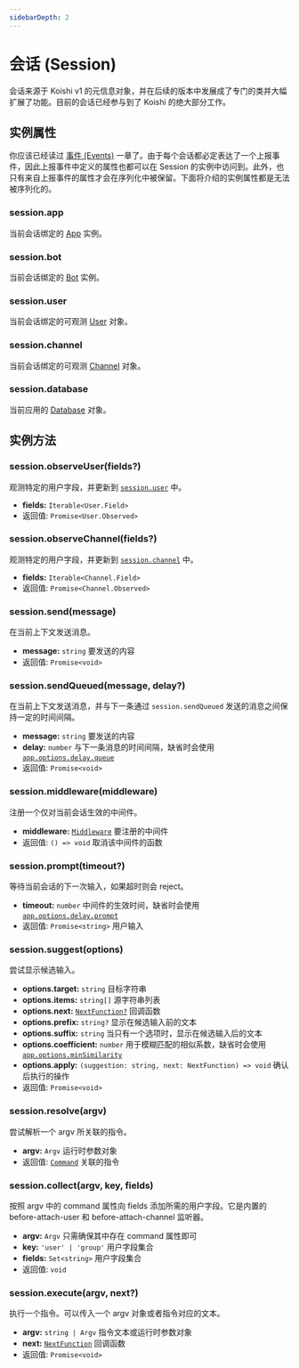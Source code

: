 ```yaml
---
sidebarDepth: 2
---
```


# 会话 (Session)

会话来源于 Koishi v1 的元信息对象，并在后续的版本中发展成了专门的类并大幅扩展了功能。目前的会话已经参与到了 Koishi 的绝大部分工作。

## 实例属性

你应该已经读过 [事件 (Events)](./events.md) 一章了。由于每个会话都必定表达了一个上报事件，因此上报事件中定义的属性也都可以在 Session 的实例中访问到。此外，也只有来自上报事件的属性才会在序列化中被保留。下面将介绍的实例属性都是无法被序列化的。

### session.app

当前会话绑定的 [App](./app.md) 实例。

### session.bot

当前会话绑定的 [Bot](./bot.md) 实例。

### session.user

当前会话绑定的可观测 [User](./database.md#user) 对象。

### session.channel

当前会话绑定的可观测 [Channel](./database.md#channel) 对象。

### session.database

当前应用的 [Database](./database.md#数据库对象) 对象。

## 实例方法

### session.observeUser(fields?)

观测特定的用户字段，并更新到 [`session.user`](#session-user) 中。

- **fields:** `Iterable<User.Field>`
- 返回值: `Promise<User.Observed>`

### session.observeChannel(fields?)

观测特定的用户字段，并更新到 [`session.channel`](#session-channel) 中。

- **fields:** `Iterable<Channel.Field>`
- 返回值: `Promise<Channel.Observed>`

### session.send(message)

在当前上下文发送消息。

- **message:** `string` 要发送的内容
- 返回值: `Promise<void>`

### session.sendQueued(message, delay?)

在当前上下文发送消息，并与下一条通过 `session.sendQueued` 发送的消息之间保持一定的时间间隔。

- **message:** `string` 要发送的内容
- **delay:** `number` 与下一条消息的时间间隔，缺省时会使用 [`app.options.delay.queue`](./app.md#options-delay)
- 返回值: `Promise<void>`

### session.middleware(middleware)

注册一个仅对当前会话生效的中间件。

- **middleware:** [`Middleware`](../guide/message.md#中间件) 要注册的中间件
- 返回值: `() => void` 取消该中间件的函数

### session.prompt(timeout?) <Badge text="beta" type="warn"/>

等待当前会话的下一次输入，如果超时则会 reject。

- **timeout:** `number` 中间件的生效时间，缺省时会使用 [`app.options.delay.prompt`](./app.md#options-delay)
- 返回值: `Promise<string>` 用户输入

### session.suggest(options)

尝试显示候选输入。

- **options.target:** `string` 目标字符串
- **options.items:** `string[]` 源字符串列表
- **options.next:** [`NextFunction?`](../guide/message.md#使用中间件) 回调函数
- **options.prefix:** `string?` 显示在候选输入前的文本
- **options.suffix:** `string` 当只有一个选项时，显示在候选输入后的文本
- **options.coefficient:** `number` 用于模糊匹配的相似系数，缺省时会使用 [`app.options.minSimilarity`](./app.md#options-minsimilarity)
- **options.apply:** `(suggestion: string, next: NextFunction) => void` 确认后执行的操作
- 返回值: `Promise<void>`

### session.resolve(argv)

尝试解析一个 argv 所关联的指令。

- **argv:** `Argv` 运行时参数对象
- 返回值: [`Command`](./command.md) 关联的指令

### session.collect(argv, key, fields)

按照 argv 中的 command 属性向 fields 添加所需的用户字段。它是内置的 before-attach-user 和 before-attach-channel 监听器。

- **argv:** `Argv` 只需确保其中存在 command 属性即可
- **key:** `'user' | 'group'` 用户字段集合
- **fields:** `Set<string>` 用户字段集合
- 返回值: `void`

### session.execute(argv, next?)

执行一个指令。可以传入一个 argv 对象或者指令对应的文本。

- **argv:** `string | Argv` 指令文本或运行时参数对象
- **next:** [`NextFunction`](../guide/message.md#使用中间件) 回调函数
- 返回值: `Promise<void>`
